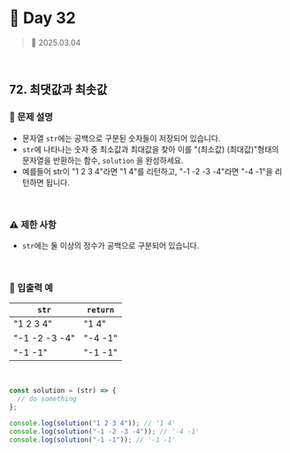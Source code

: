 # 🌻 Day 32

> 📅 2025.03.04

<br>

## 72. 최댓값과 최솟값

### 📍 문제 설명

- 문자열 `str`에는 공백으로 구분된 숫자들이 저장되어 있습니다.
- `str`에 나타나는 숫자 중 최소값과 최대값을 찾아
  이를 "(최소값) (최대값)"형태의 문자열을 반환하는 함수, `solution` 을 완성하세요.
- 예를들어 str이 "1 2 3 4"라면 "1 4"를 리턴하고, "-1 -2 -3 -4"라면 "-4 -1"을 리턴하면 됩니다.

<br>

### ⚠️ 제한 사항

- `str`에는 둘 이상의 정수가 공백으로 구분되어 있습니다.

<br>

### 👀 입출력 예

| `str`         | `return` |
| ------------- | -------- |
| "1 2 3 4"     | "1 4"    |
| "-1 -2 -3 -4" | "-4 -1"  |
| "-1 -1"       | "-1 -1"  |

<br>

```javascript
const solution = (str) => {
  // do something
};

console.log(solution("1 2 3 4")); // '1 4'
console.log(solution("-1 -2 -3 -4")); // '-4 -1'
console.log(solution("-1 -1")); // '-1 -1'
```
